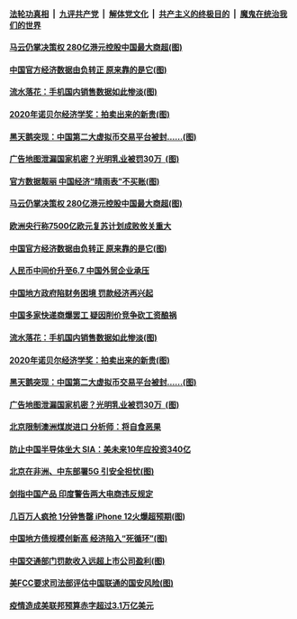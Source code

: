 ####  [法轮功真相](../../../../basic/blob/master/README.md?t=10192302) &nbsp;|&nbsp; [九评共产党](../../../../9ping.md/blob/master/README.md?t=10192302) &nbsp;|&nbsp; [解体党文化](../../../../jtdwh.md/blob/master/README.md?t=10192302)  &nbsp;|&nbsp; [共产主义的终极目的](../../../../gczydzjmd.md/blob/master/README.md?t=10192302) &nbsp;|&nbsp; [魔鬼在统治我们的世界](../../../../mgztzwmdsj.md/blob/master/README.md?t=10192302) 

#### [马云仍掌决策权 280亿港元控股中国最大商超(图)](../pages/p5/949729.md?t=10192302) 

#### [中国官方经济数据由负转正 原来靠的是它(图)](../pages/p5/949721.md?t=10192302) 

#### [流水落花：手机国内销售数据如此惨淡(图)](../pages/p5/949677.md?t=10192302) 

#### [2020年诺贝尔经济学奖：拍卖出来的新贵(图)](../pages/p5/949675.md?t=10192302) 

#### [黑天鹅突现：中国第二大虚拟币交易平台被封……(图)](../pages/p5/949672.md?t=10192302) 

#### [广告地图泄漏国家机密？光明乳业被罚30万 &nbsp;(图)](../pages/p5/949652.md?t=10192302) 

#### [官方数据靓丽 中国经济“晴雨表”不买账(图)](../pages/p5/949735.md?t=10192302) 

#### [马云仍掌决策权 280亿港元控股中国最大商超(图)](../pages/p5/949729.md?t=10192302) 

#### [欧洲央行称7500亿欧元复苏计划成败攸关重大](../pages/p5/949724.md?t=10192302) 

#### [中国官方经济数据由负转正 原来靠的是它(图)](../pages/p5/949721.md?t=10192302) 

#### [人民币中间价升至6.7 中国外贸企业承压](../pages/p5/949696.md?t=10192302) 

#### [中国地方政府陷财务困境 罚款经济再兴起](../pages/p5/949682.md?t=10192302) 

#### [中国多家快递商爆罢工 疑因削价竞争砍工资酿祸](../pages/p5/949681.md?t=10192302) 

#### [流水落花：手机国内销售数据如此惨淡(图)](../pages/p5/949677.md?t=10192302) 

#### [2020年诺贝尔经济学奖：拍卖出来的新贵(图)](../pages/p5/949675.md?t=10192302) 

#### [黑天鹅突现：中国第二大虚拟币交易平台被封……(图)](../pages/p5/949672.md?t=10192302) 

#### [广告地图泄漏国家机密？光明乳业被罚30万 &nbsp;(图)](../pages/p5/949652.md?t=10192302) 

#### [北京限制澳洲煤炭进口 分析师：将自食恶果](../pages/p5/949645.md?t=10192302) 

#### [防止中国半导体坐大 SIA：美未来10年应投资340亿](../pages/p5/949644.md?t=10192302) 

#### [北京在非洲、中东部署5G 引安全担忧(图)](../pages/p5/949643.md?t=10192302) 

#### [剑指中国产品 印度警告两大电商违反规定](../pages/p5/949614.md?t=10192302) 

#### [几百万人疯抢 1分钟售罄 iPhone 12火爆超预期(图)](../pages/p5/949612.md?t=10192302) 

#### [中国地方债规模创新高 经济陷入“死循环”(图)](../pages/p5/949589.md?t=10192302) 

#### [中国交通部门罚款收入远超上市公司盈利(图)](../pages/p5/949590.md?t=10192302) 

#### [美FCC要求司法部评估中国联通的国安风险(图)](../pages/p5/949570.md?t=10192302) 

#### [疫情造成美联邦预算赤字超过3.1万亿美元](../pages/p5/949560.md?t=10192302) 


